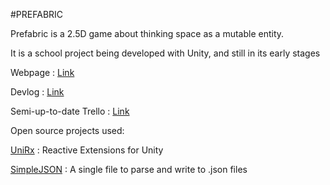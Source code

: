 #PREFABRIC

Prefabric is a 2.5D game about thinking space as a mutable entity.

It is a school project being developed with Unity, and still in its early stages

Webpage : [Link](http://atilkockar.com/games/prefabric/)

Devlog : [Link](http://atilkockar.com/category/prefabric/)

Semi-up-to-date Trello : [Link](https://trello.com/b/vvbPBpeb/prefabric)

Open source projects used:

[UniRx](https://github.com/neuecc/UniRx) : Reactive Extensions for Unity

[SimpleJSON](http://wiki.unity3d.com/index.php/SimpleJSON) : A single file to parse and write to .json files